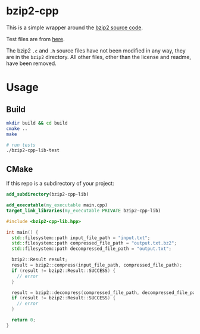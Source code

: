 # bzip2-cpp

This is a simple wrapper around the [bzip2 source code](https://sourceware.org/bzip2/).

Test files are from [here](https://corpus.canterbury.ac.nz/descriptions/).

The bzip2 `.c` and `.h` source files have not been modified in any way, they are
in the `bzip2` directory. All other files, other than the license and readme,
have been removed.

# Usage
## Build
```bash
mkdir build && cd build
cmake ..
make

# run tests
./bzip2-cpp-lib-test
```

## CMake
If this repo is a subdirectory of your project:
```cmake
add_subdirectory(bzip2-cpp-lib)

add_executable(my_executable main.cpp)
target_link_libraries(my_executable PRIVATE bzip2-cpp-lib)

```


```cpp
#include <bzip2-cpp-lib.hpp>

int main() {
  std::filesystem::path input_file_path = "input.txt";
  std::filesystem::path compressed_file_path = "output.txt.bz2";
  std::filesystem::path decompressed_file_path = "output.txt";

  bzip2::Result result;
  result = bzip2::compress(input_file_path, compressed_file_path);
  if (result != bzip2::Result::SUCCESS) {
    // error
  }

  result = bzip2::decompress(compressed_file_path, decompressed_file_path);
  if (result != bzip2::Result::SUCCESS) {
    // error
  }

  return 0;
}

```